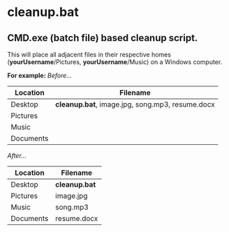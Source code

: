 # cleanup.bat

## CMD.exe (batch file) based cleanup script. 

This will place all adjacent files in their respective homes (**yourUsername**/Pictures, **yourUsername**/Music) on a Windows computer.

**For example:**
_Before..._

Location | Filename
--- | --- 
Desktop | **cleanup.bat**, image.jpg, song.mp3, resume.docx
Pictures | 
Music | 
Documents |


_After..._

Location | Filename
--- | --- 
Desktop | **cleanup.bat**
Pictures | image.jpg
Music | song.mp3
Documents | resume.docx
